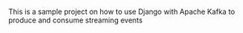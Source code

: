 This is a sample project on how to use Django with Apache Kafka to produce and consume streaming events